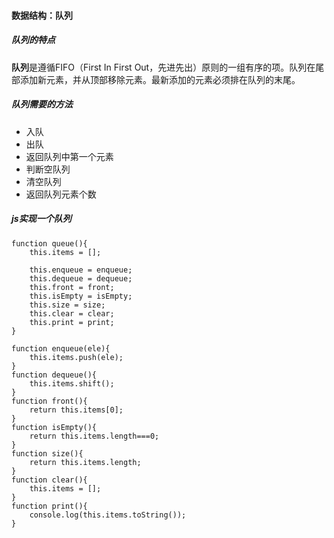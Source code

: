 #### 数据结构：队列
##### 队列的特点
**队列**是遵循FIFO（First In First Out，先进先出）原则的一组有序的项。队列在尾部添加新元素，并从顶部移除元素。最新添加的元素必须排在队列的末尾。

##### 队列需要的方法
- 入队
- 出队
- 返回队列中第一个元素
- 判断空队列
- 清空队列
- 返回队列元素个数
##### js实现一个队列
```
function queue(){
	this.items = [];

	this.enqueue = enqueue;
	this.dequeue = dequeue;
	this.front = front;
	this.isEmpty = isEmpty;
	this.size = size;
	this.clear = clear;
	this.print = print;
}

function enqueue(ele){
	this.items.push(ele);
}
function dequeue(){
	this.items.shift();
}
function front(){
	return this.items[0];
}
function isEmpty(){
	return this.items.length===0;
}
function size(){
	return this.items.length;
}
function clear(){
	this.items = [];
}
function print(){
	console.log(this.items.toString());
}
```